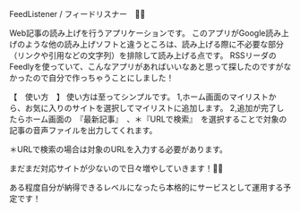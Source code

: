 FeedListener / フィードリスナー　📱📶

Web記事の読み上げを行うアプリケーションです。
このアプリがGoogle読み上げのような他の読み上げソフトと違うところは、読み上げる際に不必要な部分（リンクや引用などの文字列）を排除して読み上げる点です。
RSSリーダのFeedlyを使っていて、こんなアプリがあればいいなあと思って探したのですがなかったので自分で作っちゃうことにしました！

【　使い方　】
使い方は至ってシンプルです。
1,ホーム画面のマイリストから、お気に入りのサイトを選択してマイリストに追加します。
2,追加が完了したらホーム画面の　『最新記事』　、＊『URLで検索』　を選択することで対象の記事の音声ファイルを出力してくれます。

＊URLで検索の場合は対象のURLを入力する必要があります。


まだまだ対応サイトが少ないので日々増やしていきます！💪💪

ある程度自分が納得できるレベルになったら本格的にサービスとして運用する予定です！
